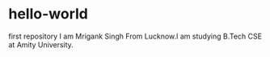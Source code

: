 # hello-world
first repository
I am Mrigank Singh From Lucknow.I am studying B.Tech CSE at Amity University.
